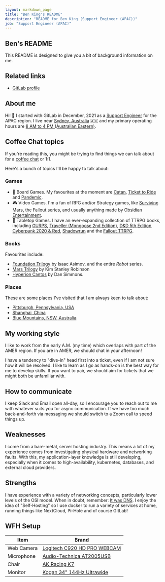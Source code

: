 ```yaml
---
layout: markdown_page
title: "Ben King's README"
description: "README for Ben King (Support Engineer (APAC))"
job: "Support Engineer (APAC)"
---
```


## Ben's README

This README is designed to give you a bit of background information on me. 

## Related links

 - [GitLab profile](https://gitlab.com/benjaminking)

## About me

Hi! :wave: I started with GitLab in December, 2021 as a [Support Engineer](https://about.gitlab.com/job-families/engineering/support-engineer/) for the APAC region. 
I live near [Sydney, Australia](https://en.wikipedia.org/wiki/Sydney) 🇦🇺  and my primary operating hours are [8 AM to 4 PM (Australian Eastern)](https://www.timeanddate.com/worldclock/australia/sydney).

## Coffee Chat topics

If you're reading this, you might be trying to find things we can talk about for a [coffee chat](https://about.gitlab.com/company/culture/all-remote/informal-communication/#coffee-chats) or 1:1. 

Here's a bunch of topics I'll be happy to talk about: 

### Games
 - 🎲 Board Games. My favourites at the moment are [Catan](https://boardgamegeek.com/boardgame/13/catan), [Ticket to Ride](https://boardgamegeek.com/boardgame/9209/ticket-ride) and [Pandemic](https://boardgamegeek.com/boardgame/30549/pandemic).
 - 🎮 Video Games. I'm a fan of RPG and/or Strategy games, like  [Surviving Mars](https://store.steampowered.com/app/464920/Surviving_Mars/), the [Fallout series](https://en.wikipedia.org/wiki/Fallout_(series)), and usually anything made by [Obsidian Entertainment](https://en.wikipedia.org/wiki/Obsidian_Entertainment).
 - 🏰 Tabletop Games. I have an ever-expanding collection of TTRPG books, including [GURPS](http://www.sjgames.com/gurps/), [Traveller (Mongoose 2nd Edition)](https://www.mongoosepublishing.com/rpgs/new-traveller.html), [D&D 5th Edition](https://dnd.wizards.com/), [Cyberpunk 2020 & Red](https://rtalsoriangames.com/cyberpunk/), [Shadowrun](https://www.shadowruntabletop.com/) and the [Fallout TTRPG](https://www.modiphius.net/pages/falloutrpg). 

### Books

Favourites include:

 - [Foundation Trilogy](https://www.goodreads.com/book/show/46654.The_Foundation_Trilogy) by Isaac Asimov, and the entire *Robot* series. 
 - [Mars Trilogy](https://en.wikipedia.org/wiki/Mars_trilogy) by Kim Stanley Robinson
 - [Hyperion Cantos](https://en.wikipedia.org/wiki/Hyperion_Cantos) by Dan Simmons. 

### Places

These are some places I've visited that I am always keen to talk about: 

 - [Pittsburgh, Pennsylvania, USA](https://en.wikipedia.org/wiki/Pittsburgh)
 - [Shanghai, China](https://en.wikipedia.org/wiki/Shanghai)
 - [Blue Mountains, NSW, Australia](https://en.wikipedia.org/wiki/Blue_Mountains_(New_South_Wales))

## My working style

I like to work from the early A.M. (my time) which overlaps with part of the AMER region. If you are in AMER, we should chat in your afternoon!

I have a tendency to "dive-in" head first into a ticket, even if I am not sure how it will be resolved. I like to learn as I go as hands-on is the best way for me to develop skills. If you want to pair, we should aim for tickets that we might both be unfamiliar with. 

## How to communicate

I keep Slack and Email open all-day, so I encourage you to reach out to me with whatever suits you for async communication. If we have too much back-and-forth via messaging we should switch to a Zoom call to speed things up. 

## Weaknesses

I come from a bare-metal, server hosting industry. This means a lot of my experience comes from investigating physical hardware and networking faults. With this, my application-layer knowledge is still developing, especially when it comes to high-availability, kubernetes, databases, and external cloud providers. 

## Strengths

I have experience with a variety of networking concepts, particularly lower levels of the OSI model. When in doubt, remember: [It was DNS](https://www.reddit.com/r/sysadmin/comments/4oj7pv/network_solutions_haiku/d4czk91/?context=3). I enjoy the idea of "Self-Hosting" so I use docker to run a variety of services at home, running things like NextCloud, Pi-Hole and of course GitLab! 

## WFH Setup
| Item | Brand |
| ------ | ------ |
| Web Camera | [Logitech C920 HD PRO WEBCAM](https://www.logitech.com/en-au/products/webcams/c920-pro-hd-webcam.960-000770.html) |
| Microphone | [Audio-Technica AT2005USB](https://audio-technica.com.au/available-now-at2005usb-home-recording-podcasting-live-performance/) |
| Chair | [AK Racing K7](https://ak-racing.com.au/products/akracing-k7012-gaming-chair-black-blue) |
| Monitor | [Kogan 34" 144Hz Ultrawide](https://www.kogan.com/au/buy/kogan-34-wqhd-curved-219-ultrawide-144hz-hdr-gaming-monitor-3440-x-1440/) |
